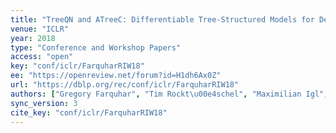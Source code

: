 ```yaml
---
title: "TreeQN and ATreeC: Differentiable Tree-Structured Models for Deep Reinforcement Learning."
venue: "ICLR"
year: 2018
type: "Conference and Workshop Papers"
access: "open"
key: "conf/iclr/FarquharRIW18"
ee: "https://openreview.net/forum?id=H1dh6Ax0Z"
url: "https://dblp.org/rec/conf/iclr/FarquharRIW18"
authors: ["Gregory Farquhar", "Tim Rockt\u00e4schel", "Maximilian Igl", "Shimon Whiteson"]
sync_version: 3
cite_key: "conf/iclr/FarquharRIW18"
---
```

